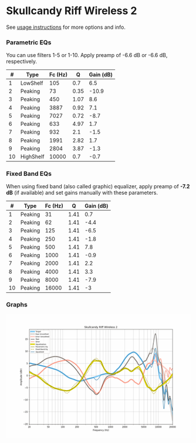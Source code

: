 # Skullcandy Riff Wireless 2
See [usage instructions](https://github.com/jaakkopasanen/AutoEq#usage) for more options and info.

### Parametric EQs
You can use filters 1-5 or 1-10. Apply preamp of -6.6 dB or -6.6 dB, respectively.

|   # | Type      |   Fc (Hz) |    Q |   Gain (dB) |
|-----|-----------|-----------|------|-------------|
|   1 | LowShelf  |       105 | 0.7  |         6.5 |
|   2 | Peaking   |        73 | 0.35 |       -10.9 |
|   3 | Peaking   |       450 | 1.07 |         8.6 |
|   4 | Peaking   |      3887 | 0.92 |         7.1 |
|   5 | Peaking   |      7027 | 0.72 |        -8.7 |
|   6 | Peaking   |       633 | 4.97 |         1.7 |
|   7 | Peaking   |       932 | 2.1  |        -1.5 |
|   8 | Peaking   |      1991 | 2.82 |         1.7 |
|   9 | Peaking   |      2804 | 3.87 |        -1.3 |
|  10 | HighShelf |     10000 | 0.7  |        -0.7 |

### Fixed Band EQs
When using fixed band (also called graphic) equalizer, apply preamp of **-7.2 dB** (if available) and set gains manually with these parameters.

|   # | Type    |   Fc (Hz) |    Q |   Gain (dB) |
|-----|---------|-----------|------|-------------|
|   1 | Peaking |        31 | 1.41 |         0.7 |
|   2 | Peaking |        62 | 1.41 |        -4.4 |
|   3 | Peaking |       125 | 1.41 |        -6.5 |
|   4 | Peaking |       250 | 1.41 |        -1.8 |
|   5 | Peaking |       500 | 1.41 |         7.8 |
|   6 | Peaking |      1000 | 1.41 |        -0.9 |
|   7 | Peaking |      2000 | 1.41 |         2.2 |
|   8 | Peaking |      4000 | 1.41 |         3.3 |
|   9 | Peaking |      8000 | 1.41 |        -7.9 |
|  10 | Peaking |     16000 | 1.41 |        -3   |

### Graphs
![](./Skullcandy%20Riff%20Wireless%202.png)
